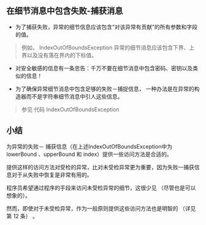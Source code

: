 ## 在细节消息中包含失败-捕获消息


 
* 为了捕获失败，异常的细节信息应该包含“对该异常有贡献”的所有参数和字段的值。

>  例如， IndexOutOfBoundsException 异常的细节消息应该包含下界、上界以及没有落在界内的下标值。

* 对安全敏感的信息有一条忠告：千万不要在细节消息中包含密码、密钥以及类似的信息！

* 为了确保异常细节消息中包含足够的失败－捕捉信息， 一种办法是在异常的构造器而不是字符串细节消息中引人这些信息。

> 参见 代码 IndexOutOfBoundsException


## 小结

为异常的失败－ 捕获信息（在上述IndexOutOfBoundsException中为 lowerBound 、upperBound 和 index）提供一些访问方法是合适的。

提供这样的访问方法对受检的异常，比对未受检异常更为重要，因为失败一捕获信息对于从失败中恢复是非常有用的。

程序员希望通过程序的手段来访问未受检异常的细节，这很少见 （尽管也是可以想象的）。

然而，即使对于未受检异常，作为一般原则提供这些访问方法也是明智的 （详见第 12 条） 。